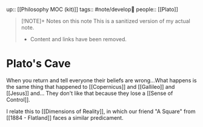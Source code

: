 up:: [[Philosophy MOC (kit)]]
tags:: #note/develop🍃
people:: [[Plato]]

> [!NOTE]+ Notes on this note
> This is a sanitized version of my actual note. 
> - Content and links have been removed.

# Plato's Cave
When you return and tell everyone their beliefs are wrong...What happens is the same thing that happened to [[Copernicus]] and [[Gallileo]] and [[Jesus]] and... They don't like that because they lose a [[Sense of Control]].

I relate this to [[Dimensions of Reality]], in which our friend "A Square" from [[1884 - Flatland]] faces a similar predicament. 